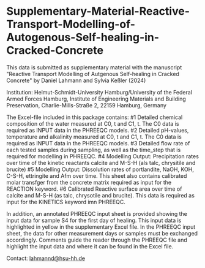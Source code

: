 # Supplementary-Material-Reactive-Transport-Modelling-of-Autogenous-Self-healing-in-Cracked-Concrete

This data is submitted as supplementary material with the manuscript "Reactive Transport Modelling of Autgenous Self-healing in Cracked Concrete" by Daniel Lahmann and Sylvia Keßler (2024)

Institution: 
Helmut-Schmidt-University Hamburg/University of the Federal Armed Forces Hamburg, Institute of Engineering Materials and Building Preservation, Charlie-Mills-Straße 2, 22159 Hamburg, Germany

The Excel-file included in this package contains:
#1 Detailed chemical composition of the water measured at C0, t and C1, t. The C0 data is required as INPUT data in the PHREEQC models.
#2 Detailed pH-values, temperature and alkalinity measured at C0, t and C1, t. The C0 data is required as INPUT data in the PHREEQC models. 
#3 Detailed flow rate of each tested samples during sampling, as well as the time_step that is required for modelling in PHREEQC. 
#4 Modelling Output: Precipitation rates over time of the kinetic reactants calcite and M-S-H (als talc, chrysitile and brucite)
#5 Modelling Output: Dissolution rates of portlandite, NaOH, KOH, C-S-H, ettringite and Afm over time. This sheet also contains calibrated molar transfger from the concrete matrix required as input for the REACTION keyword.
#6  Calibrated Reactive surface area over time of calcite and M-S-H (as talc, chrysotile and brucite). This data is required as input for the KINETICS keyword imn PHREEQC.

In addition, an annotated PHREEQC input sheet is provided showing the input data for sample S4 for the first day of healing. This input data is highlighted in yellow in the supplementary Excel file. In the PHREEQC input sheet, the data for other measurement days or samples must be exchanged accordingly. Comments guide the reader through the PHREEQC file and highlight the input data and where it can be found in the Excel file.

Contact: lahmannd@hsu-hh.de

